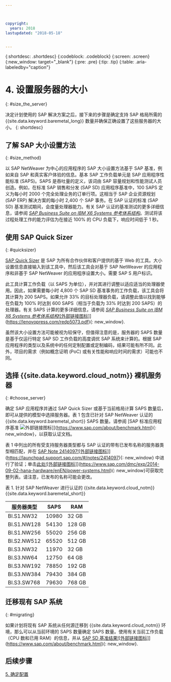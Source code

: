 ```yaml
---



copyright:
  years: 2018
lastupdated: "2018-05-18"


---
```


{:shortdesc: .shortdesc}
{:codeblock: .codeblock}
{:screen: .screen}
{:new_window: target="_blank"}
{:pre: .pre}
{:tip: .tip}
{:table: .aria-labeledby="caption"}


# 4. 设置服务器的大小
{: #size_the_server}

决定计划使用的 SAP 解决方案之后，接下来的步骤是确定支持 SAP 格局所需的 {{site.data.keyword.baremetal_long}} 数量并确保正确设置了这些服务器的大小。
{: shortdesc}

## 了解 SAP 大小设置方法
{: #size_method}

以 SAP NetWeaver 为中心的应用程序的 SAP 大小设置方法基于 SAP 基准，例如来自 SAP 和真实客户体验的信息。基本 SAP 工作负载单元是 SAP 应用程序性能标准 (SAPS)。SAPS 是吞吐量的定义，该词由 SAP 容量规划和性能测试人员创造。例如，在标准 SAP 销售和分发 (SAP SD) 应用程序基准中，100 SAPS 定义为每小时 2000 个完全处理业务的订单行项。这相当于 SAP 企业资源规划 (SAP ERP) 解决方案的每小时 2,400 个 SAP 事务。在 SAP 认证的标准 (SAP SD) 基准测试期间，会度量处理器能力。有关 SAP 认证的基准测试的更多详细信息，请参阅 [*SAP Business Suite on IBM X6 Systems 参考体系结构*](https://lenovopress.com/redp5073.pdf)。测试将该过程处理工作的能力评估为在接近 100% 的 CPU 负载下，响应时间低于 1 秒。

## 使用 SAP Quick Sizer
{: #quicksizer}
  
[SAP Quick Sizer](https://service.sap.com/quicksizer) 是 SAP 为所有合作伙伴和客户提供的基于 Web 的工具。大小设置信息直接输入到该工具中，然后该工具会对基于 SAP NetWeaver 的应用程序和非基于 SAP NetWeaver 的应用程序设置大小。需要 SAP S 用户标识。
  
此工具计算工作负载（以 SAPS 为单位），并对其进行调整以适应适当的处理器使用。因此，如果需要每小时 4,800 个 SAP SD 基准事务的工作负载，该工具会将其计算为 200 SAPS。如果允许 33% 的目标处理器负载，请调整此值以找到能够在负载为 100% 时达到 600 SAPS（相当于负载为 33% 时达到 200 SAPS）的处理器。有关 SAPS 计算的更多详细信息，请参阅 [*SAP Business Suite on IBM X6 Systems 参考体系结构*![外部链接图标]](../../icons/launch-glyph.svg "外部链接图标")](https://lenovopress.com/redp5073.pdf){: new_window}.

虽然该大小设置方法可能被视为较保守，但值得注意的是，服务器的 SAPS 数量是基于仅运行特定 SAP SD 工作负载的高度调优 SAP 系统来计算的。根据 SAP 应用程序的类型以及系统中的任何定制配置或定制编码，结果可能有所不同。此外，项目的需求（例如概念证明 (PoC) 或有关性能和响应时间的需求）可能也不同。

## 选择 {{site.data.keyword.cloud_notm}} 裸机服务器
{: #choose_server}

确定 SAP 应用程序并通过 SAP Quick Sizer 或基于当前格局计算 SAPS 数量后，即可从提供的模型中选择服务器。表 1 包含已针对 SAP NetWeaver 认证的 {{site.data.keyword.baremetal_short}} SAPS 数量。请参阅 [SAP 标准应用程序基准 ![外部链接图标](../../icons/launch-glyph.svg "外部链接图标")]](https://www.sap.com/about/benchmark.html){: new_window}，以获取认证文档。 

表 1 中列出的所有受支持服务器类型都与 SAP 认证的带有已发布名称的服务器类型相匹配，并在 [SAP Note 2414097![外部链接图标]](../../icons/launch-glyph.svg "外部链接图标")](https://launchpad.support.sap.com/#/notes/2414097){: new_window} 中进行了验证；单击[此处![外部链接图标]](../../icons/launch-glyph.svg "外部链接图标")](https://www.sap.com/dmc/exp/2014-09-02-hana-hardware/enEN/power-systems.html){: new_window}可获取完整列表。请注意，已发布的名称可能会更改。

表 1. 针对 SAP NetWeaver 进行认证的 {{site.data.keyword.cloud_notm}} {{site.data.keyword.baremetal_short}}

|服务器类型|SAPS |RAM |
| --- | --- | --- |
|BI.S1.NW32 | 10980 |32 GB |
|BI.S1.NW128 | 54130 |128 GB |
|BI.S1.NW256 | 55020 |256 GB |
| BI.S2.NW512 | 65520 |512 GB |
| BI.S3.NW32 | 11970 |32 GB |
| BI.S3.NW64 | 12750 | 64 GB |
| BI.S3.NW192 | 78850 | 192 GB |
| BI.S3.NW384 | 79430 | 384 GB |
| BI.S3.SW768 | 79630 | 768 GB |

## 迁移现有 SAP 系统 
{: #migrating}

如果计划将现有 SAP 系统从任何源迁移到 {{site.data.keyword.cloud_notm}} 环境，那么可以从当前环境的 SAPS 数量确定 SAPS 数量。使用有关当前工作负载（CPU 数和已用 RAM）的信息，并从 [SAP SD 基准结果![外部链接图标]](../../icons/launch-glyph.svg "外部链接图标")](https://www.sap.com/about/benchmark.html){: new_window}.

## 后续步骤

 [5. 确定配置](/docs/infrastructure/sap-netweaver/sap-determine-configuration.html)

